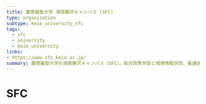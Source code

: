 ```yaml
---
title: 慶應義塾大学 湘南藤沢キャンパス (SFC)
type: organization
subtype: keio_university_sfc
tags:
  - sfc
  - university
  - keio_university
links:
- https://www.sfc.keio.ac.jp/
summary: 慶應義塾大学の湘南藤沢キャンパス（SFC）。総合政策学部と環境情報学部、看護医療学部の3学部と、政策・メディア研究科、健康マネジメント研究科の2つの大学院研究科から構成される。学際的で問題発見・解決を重視した教育・研究を特徴とする。
---
```

# SFC